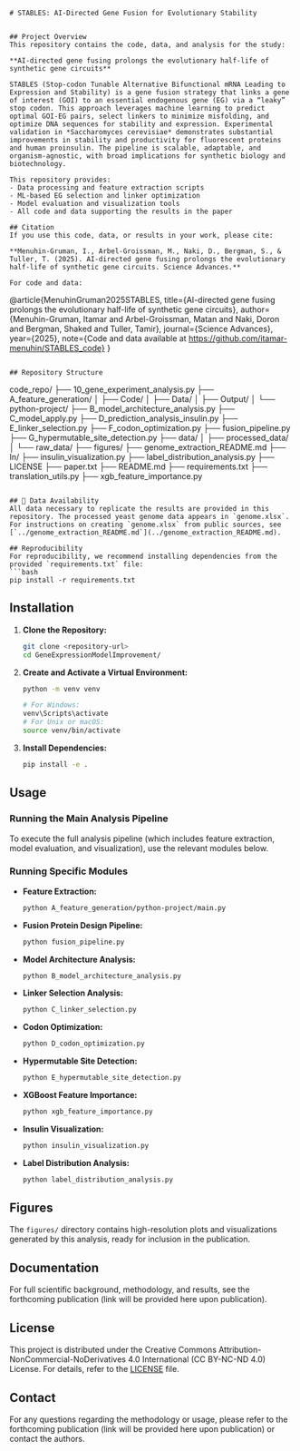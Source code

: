 ```
# STABLES: AI-Directed Gene Fusion for Evolutionary Stability


## Project Overview
This repository contains the code, data, and analysis for the study:

**AI-directed gene fusing prolongs the evolutionary half-life of synthetic gene circuits**

STABLES (Stop-codon Tunable Alternative Bifunctional mRNA Leading to Expression and Stability) is a gene fusion strategy that links a gene of interest (GOI) to an essential endogenous gene (EG) via a “leaky” stop codon. This approach leverages machine learning to predict optimal GOI-EG pairs, select linkers to minimize misfolding, and optimize DNA sequences for stability and expression. Experimental validation in *Saccharomyces cerevisiae* demonstrates substantial improvements in stability and productivity for fluorescent proteins and human proinsulin. The pipeline is scalable, adaptable, and organism-agnostic, with broad implications for synthetic biology and biotechnology.

This repository provides:
- Data processing and feature extraction scripts
- ML-based EG selection and linker optimization
- Model evaluation and visualization tools
- All code and data supporting the results in the paper

## Citation
If you use this code, data, or results in your work, please cite:

**Menuhin-Gruman, I., Arbel-Groissman, M., Naki, D., Bergman, S., & Tuller, T. (2025). AI-directed gene fusing prolongs the evolutionary half-life of synthetic gene circuits. Science Advances.**

For code and data:
```
@article{MenuhinGruman2025STABLES,
  title={AI-directed gene fusing prolongs the evolutionary half-life of synthetic gene circuits},
  author={Menuhin-Gruman, Itamar and Arbel-Groissman, Matan and Naki, Doron and Bergman, Shaked and Tuller, Tamir},
  journal={Science Advances},
  year={2025},
  note={Code and data available at https://github.com/itamar-menuhin/STABLES_code}
}
```

## Repository Structure
```
code_repo/
├── 10_gene_experiment_analysis.py
├── A_feature_generation/
│   ├── Code/
│   ├── Data/
│   ├── Output/
│   └── python-project/
├── B_model_architecture_analysis.py
├── C_model_apply.py
├── D_prediction_analysis_insulin.py
├── E_linker_selection.py
├── F_codon_optimization.py
├── fusion_pipeline.py
├── G_hypermutable_site_detection.py
├── data/
│   ├── processed_data/
│   └── raw_data/
├── figures/
├── genome_extraction_README.md
├── In/
├── insulin_visualization.py
├── label_distribution_analysis.py
├── LICENSE
├── paper.txt
├── README.md
├── requirements.txt
├── translation_utils.py
├── xgb_feature_importance.py
```

## 📄 Data Availability
All data necessary to replicate the results are provided in this repository. The processed yeast genome data appears in `genome.xlsx`.
For instructions on creating `genome.xlsx` from public sources, see [`../genome_extraction_README.md`](../genome_extraction_README.md).

## Reproducibility
For reproducibility, we recommend installing dependencies from the provided `requirements.txt` file:
```bash
pip install -r requirements.txt
```

## Installation
1. **Clone the Repository:**

   ```bash
   git clone <repository-url>
   cd GeneExpressionModelImprovement/
   ```

2. **Create and Activate a Virtual Environment:**

   ```bash
   python -m venv venv

   # For Windows:
   venv\Scripts\activate
   # For Unix or macOS:
   source venv/bin/activate
   ```

3. **Install Dependencies:**

   ```bash
   pip install -e .
   ```

## Usage
### Running the Main Analysis Pipeline

To execute the full analysis pipeline (which includes feature extraction, model evaluation, and visualization), use the relevant modules below.

### Running Specific Modules

- **Feature Extraction:**
  ```bash
  python A_feature_generation/python-project/main.py
  ```
- **Fusion Protein Design Pipeline:**
  ```bash
  python fusion_pipeline.py
  ```
- **Model Architecture Analysis:**
  ```bash
  python B_model_architecture_analysis.py
  ```
- **Linker Selection Analysis:**
  ```bash
  python C_linker_selection.py
  ```
- **Codon Optimization:**
  ```bash
  python D_codon_optimization.py
  ```
- **Hypermutable Site Detection:**
  ```bash
  python E_hypermutable_site_detection.py
  ```
- **XGBoost Feature Importance:**
  ```bash
  python xgb_feature_importance.py
  ```
- **Insulin Visualization:**
  ```bash
  python insulin_visualization.py
  ```
- **Label Distribution Analysis:**
  ```bash
  python label_distribution_analysis.py
  ```

## Figures
The `figures/` directory contains high-resolution plots and visualizations generated by this analysis, ready for inclusion in the publication.

## Documentation
For full scientific background, methodology, and results, see the forthcoming publication (link will be provided here upon publication).

## License
This project is distributed under the Creative Commons Attribution-NonCommercial-NoDerivatives 4.0 International (CC BY-NC-ND 4.0) License. For details, refer to the [LICENSE](LICENSE) file.

## Contact
For any questions regarding the methodology or usage, please refer to the forthcoming publication (link will be provided here upon publication) or contact the authors.
